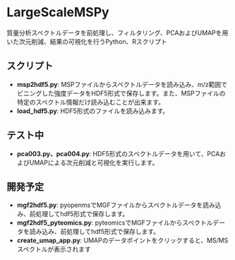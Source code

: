 # LargeScaleMSPy

質量分析スペクトルデータを前処理し、フィルタリング、PCAおよびUMAPを用いた次元削減、結果の可視化を行うPython、Rスクリプト

## スクリプト
- **msp2hdf5.py**: MSPファイルからスペクトルデータを読み込み、m/z範囲でビニングした強度データをHDF5形式で保存します。また、MSPファイルの特定のスペクトル情報だけ読み込むことが出来ます。
- **load_hdf5.py**: HDF5形式のファイルを読み込みます。

## テスト中
- **pca003.py、pca004.py**: HDF5形式のスペクトルデータを用いて、PCAおよびUMAPによる次元削減と可視化を実行します。
 
## 開発予定
- **mgf2hdf5.py**: pyopenmsでMGFファイルからスペクトルデータを読み込み、前処理してhdf5形式で保存します。
- **mgf2hdf5_pyteomics.py**: pyteomicsでMGFファイルからスペクトルデータを読み込み、前処理してhdf5形式で保存します。
- **create_umap_app.py**: UMAPのデータポイントをクリックすると、MS/MSスペクトルが表示されます
